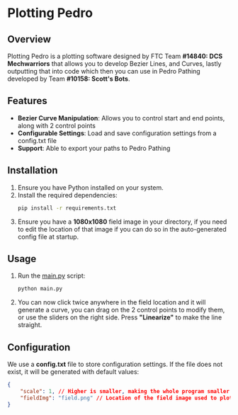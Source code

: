 # Plotting Pedro

## Overview
Plotting Pedro is a plotting software designed by FTC Team **#14840: DCS Mechwarriors** that allows you to develop Bezier Lines, and Curves, lastly outputting that into code which then you can use in Pedro Pathing developed by Team **#10158: Scott's Bots**.

## Features
- **Bezier Curve Manipulation**: Allows you to control start and end points, along with 2 control points
- **Configurable Settings**: Load and save configuration settings from a config.txt file
- **Support**: Able to export your paths to Pedro Pathing

## Installation
1. Ensure you have Python installed on your system.
2. Install the required dependencies:
    ```bash
    pip install -r requirements.txt
    ```
3. Ensure you have a **1080x1080** field image in your directory, if you need to edit the location of that image if you can do so in the auto-generated config file at startup.

## Usage
1. Run the [main.py]() script:
    ```bash
    python main.py
    ```
2. You can now click twice anywhere in the field location and it will generate a curve, you can drag on the 2 control points to modify them, or use the sliders on the right side. Press **"Linearize"** to make the line straight.

## Configuration
We use a **config.txt** file to store configuration settings. If the file does not exist, it will be generated with default values:
```json
{
    "scale": 1, // Higher is smaller, making the whole program smaller to make sure it fits on every screen
    "fieldImg": "field.png" // Location of the field image used to plot
}
```